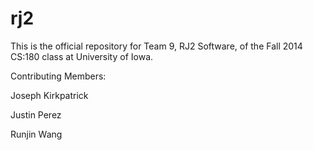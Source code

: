 rj2
===
This is the official repository for Team 9, RJ2 Software, of the Fall 2014 CS:180 class at University of Iowa.

Contributing Members:

Joseph Kirkpatrick

Justin Perez

Runjin Wang

